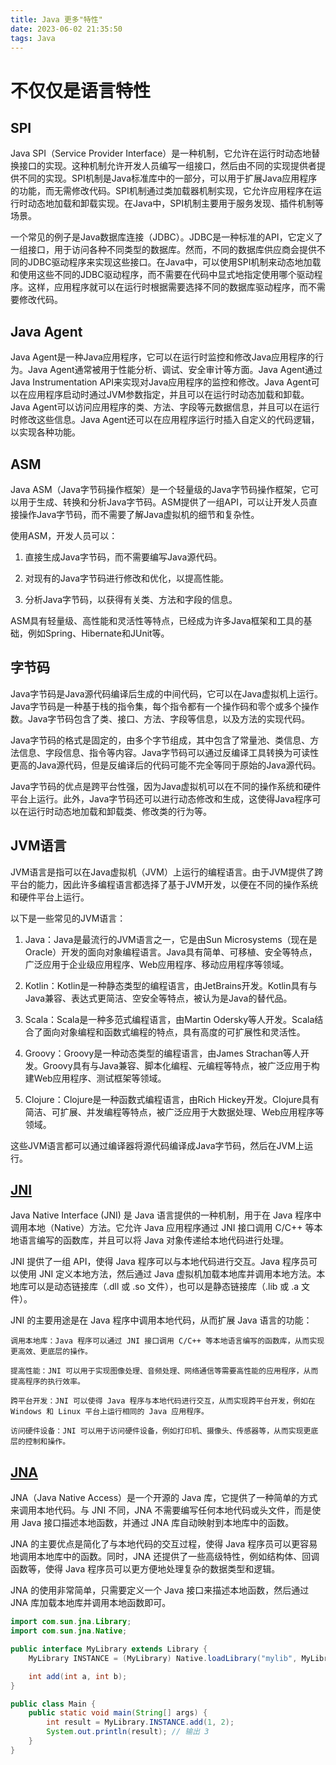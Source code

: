 ```yaml
---
title: Java 更多"特性"
date: 2023-06-02 21:35:50
tags: Java
---
```


# 不仅仅是语言特性

## SPI

Java SPI（Service Provider Interface）是一种机制，它允许在运行时动态地替换接口的实现。这种机制允许开发人员编写一组接口，然后由不同的实现提供者提供不同的实现。SPI机制是Java标准库中的一部分，可以用于扩展Java应用程序的功能，而无需修改代码。SPI机制通过类加载器机制实现，它允许应用程序在运行时动态地加载和卸载实现。在Java中，SPI机制主要用于服务发现、插件机制等场景。

一个常见的例子是Java数据库连接（JDBC）。JDBC是一种标准的API，它定义了一组接口，用于访问各种不同类型的数据库。然而，不同的数据库供应商会提供不同的JDBC驱动程序来实现这些接口。在Java中，可以使用SPI机制来动态地加载和使用这些不同的JDBC驱动程序，而不需要在代码中显式地指定使用哪个驱动程序。这样，应用程序就可以在运行时根据需要选择不同的数据库驱动程序，而不需要修改代码。


## Java Agent

Java Agent是一种Java应用程序，它可以在运行时监控和修改Java应用程序的行为。Java Agent通常被用于性能分析、调试、安全审计等方面。Java Agent通过Java Instrumentation API来实现对Java应用程序的监控和修改。Java Agent可以在应用程序启动时通过JVM参数指定，并且可以在运行时动态加载和卸载。Java Agent可以访问应用程序的类、方法、字段等元数据信息，并且可以在运行时修改这些信息。Java Agent还可以在应用程序运行时插入自定义的代码逻辑，以实现各种功能。

## ASM

Java ASM（Java字节码操作框架）是一个轻量级的Java字节码操作框架，它可以用于生成、转换和分析Java字节码。ASM提供了一组API，可以让开发人员直接操作Java字节码，而不需要了解Java虚拟机的细节和复杂性。

使用ASM，开发人员可以：

1. 直接生成Java字节码，而不需要编写Java源代码。

2. 对现有的Java字节码进行修改和优化，以提高性能。

3. 分析Java字节码，以获得有关类、方法和字段的信息。

ASM具有轻量级、高性能和灵活性等特点，已经成为许多Java框架和工具的基础，例如Spring、Hibernate和JUnit等。

## 字节码

Java字节码是Java源代码编译后生成的中间代码，它可以在Java虚拟机上运行。Java字节码是一种基于栈的指令集，每个指令都有一个操作码和零个或多个操作数。Java字节码包含了类、接口、方法、字段等信息，以及方法的实现代码。

Java字节码的格式是固定的，由多个字节组成，其中包含了常量池、类信息、方法信息、字段信息、指令等内容。Java字节码可以通过反编译工具转换为可读性更高的Java源代码，但是反编译后的代码可能不完全等同于原始的Java源代码。

Java字节码的优点是跨平台性强，因为Java虚拟机可以在不同的操作系统和硬件平台上运行。此外，Java字节码还可以进行动态修改和生成，这使得Java程序可以在运行时动态地加载和卸载类、修改类的行为等。

## JVM语言

JVM语言是指可以在Java虚拟机（JVM）上运行的编程语言。由于JVM提供了跨平台的能力，因此许多编程语言都选择了基于JVM开发，以便在不同的操作系统和硬件平台上运行。

以下是一些常见的JVM语言：

1. Java：Java是最流行的JVM语言之一，它是由Sun Microsystems（现在是Oracle）开发的面向对象编程语言。Java具有简单、可移植、安全等特点，广泛应用于企业级应用程序、Web应用程序、移动应用程序等领域。

2. Kotlin：Kotlin是一种静态类型的编程语言，由JetBrains开发。Kotlin具有与Java兼容、表达式更简洁、空安全等特点，被认为是Java的替代品。

3. Scala：Scala是一种多范式编程语言，由Martin Odersky等人开发。Scala结合了面向对象编程和函数式编程的特点，具有高度的可扩展性和灵活性。

4. Groovy：Groovy是一种动态类型的编程语言，由James Strachan等人开发。Groovy具有与Java兼容、脚本化编程、元编程等特点，被广泛应用于构建Web应用程序、测试框架等领域。

5. Clojure：Clojure是一种函数式编程语言，由Rich Hickey开发。Clojure具有简洁、可扩展、并发编程等特点，被广泛应用于大数据处理、Web应用程序等领域。

这些JVM语言都可以通过编译器将源代码编译成Java字节码，然后在JVM上运行。

## [JNI](https://docs.oracle.com/javase/8/docs/technotes/guides/jni/)

Java Native Interface (JNI) 是 Java 语言提供的一种机制，用于在 Java 程序中调用本地（Native）方法。它允许 Java 应用程序通过 JNI 接口调用 C/C++ 等本地语言编写的函数库，并且可以将 Java 对象传递给本地代码进行处理。

JNI 提供了一组 API，使得 Java 程序可以与本地代码进行交互。Java 程序员可以使用 JNI 定义本地方法，然后通过 Java 虚拟机加载本地库并调用本地方法。本地库可以是动态链接库（.dll 或 .so 文件），也可以是静态链接库（.lib 或 .a 文件）。

JNI 的主要用途是在 Java 程序中调用本地代码，从而扩展 Java 语言的功能：

    调用本地库：Java 程序可以通过 JNI 接口调用 C/C++ 等本地语言编写的函数库，从而实现更高效、更底层的操作。

    提高性能：JNI 可以用于实现图像处理、音频处理、网络通信等需要高性能的应用程序，从而提高程序的执行效率。

    跨平台开发：JNI 可以使得 Java 程序与本地代码进行交互，从而实现跨平台开发，例如在 Windows 和 Linux 平台上运行相同的 Java 应用程序。

    访问硬件设备：JNI 可以用于访问硬件设备，例如打印机、摄像头、传感器等，从而实现更底层的控制和操作。

## [JNA]()

JNA（Java Native Access）是一个开源的 Java 库，它提供了一种简单的方式来调用本地代码。与 JNI 不同，JNA 不需要编写任何本地代码或头文件，而是使用 Java 接口描述本地函数，并通过 JNA 库自动映射到本地库中的函数。

JNA 的主要优点是简化了与本地代码的交互过程，使得 Java 程序员可以更容易地调用本地库中的函数。同时，JNA 还提供了一些高级特性，例如结构体、回调函数等，使得 Java 程序员可以更方便地处理复杂的数据类型和逻辑。

JNA 的使用非常简单，只需要定义一个 Java 接口来描述本地函数，然后通过 JNA 库加载本地库并调用本地函数即可。
```java
import com.sun.jna.Library;
import com.sun.jna.Native;

public interface MyLibrary extends Library {
    MyLibrary INSTANCE = (MyLibrary) Native.loadLibrary("mylib", MyLibrary.class);

    int add(int a, int b);
}

public class Main {
    public static void main(String[] args) {
        int result = MyLibrary.INSTANCE.add(1, 2);
        System.out.println(result); // 输出 3
    }
}
```